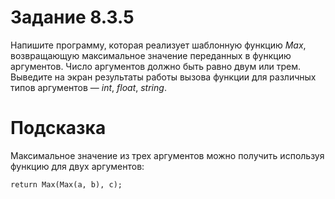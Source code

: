 # Задание 8.3.5
Напишите программу, которая реализует шаблонную функцию *Max*, возвращающую максимальное значение 
переданных в функцию аргументов. Число аргументов должно быть равно двум или трем. Выведите 
на экран результаты работы вызова функции для различных типов аргументов — *int*, *float*, *string*.

# Подсказка
Максимальное значение из трех аргументов можно получить используя функцию для двух аргументов:
```
return Max(Max(a, b), c);
```